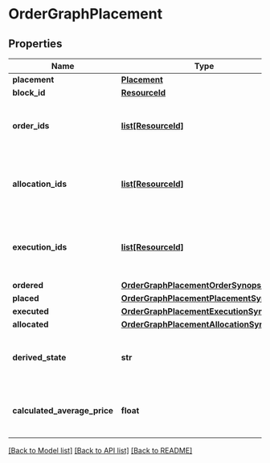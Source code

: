 # OrderGraphPlacement


## Properties
Name | Type | Description | Notes
------------ | ------------- | ------------- | -------------
**placement** | [**Placement**](Placement.md) |  | 
**block_id** | [**ResourceId**](ResourceId.md) |  | 
**order_ids** | [**list[ResourceId]**](ResourceId.md) | Identifiers for all orders in the block - DEPRECATED: see Ordered. | 
**allocation_ids** | [**list[ResourceId]**](ResourceId.md) | Identifiers for all allocations relating to this placement - DEPRECATED: see Allocated. | 
**execution_ids** | [**list[ResourceId]**](ResourceId.md) | Identifiers of all executions against this placement - DEPRECATED: see Executed. | 
**ordered** | [**OrderGraphPlacementOrderSynopsis**](OrderGraphPlacementOrderSynopsis.md) |  | 
**placed** | [**OrderGraphPlacementPlacementSynopsis**](OrderGraphPlacementPlacementSynopsis.md) |  | 
**executed** | [**OrderGraphPlacementExecutionSynopsis**](OrderGraphPlacementExecutionSynopsis.md) |  | 
**allocated** | [**OrderGraphPlacementAllocationSynopsis**](OrderGraphPlacementAllocationSynopsis.md) |  | 
**derived_state** | **str** | A simple description of the overall state of a placement. | 
**calculated_average_price** | **float** | Average price realised on executions for a given placement | [optional] 

[[Back to Model list]](../README.md#documentation-for-models) [[Back to API list]](../README.md#documentation-for-api-endpoints) [[Back to README]](../README.md)


